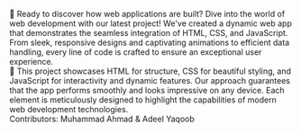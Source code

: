 🚀 Ready to discover how web applications are built? Dive into the world of web development with our latest project! We've created a dynamic web app that demonstrates the seamless integration of HTML, CSS, and JavaScript. From sleek, responsive designs and captivating animations to efficient data handling, every line of code is crafted to ensure an exceptional user experience.
<br>
👾 This project showcases HTML for structure, CSS for beautiful styling, and JavaScript for interactivity and dynamic features. Our approach guarantees that the app performs smoothly and looks impressive on any device. Each element is meticulously designed to highlight the capabilities of modern web development technologies.
<br>
Contributors: Muhammad Ahmad & Adeel Yaqoob
